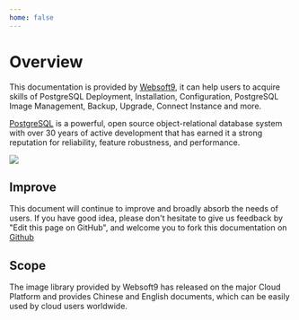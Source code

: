 ```yaml
---
home: false
---
```


# Overview


This documentation is provided by [Websoft9](https://www.websoft9.com/), it can help users to acquire skills of PostgreSQL Deployment, Installation, Configuration, PostgreSQL Image Management, Backup, Upgrade, Connect Instance and more.

[PostgreSQL](https://www.postgresql.com/products/community/) is a powerful, open source object-relational database system with over 30 years of active development that has earned it a strong reputation for reliability, feature robustness, and performance.

![](http://libs.websoft9.com/Websoft9/DocsPicture/zh/postgresql/pgadmin4-websoft9.png)

## Improve

This document will continue to improve and broadly absorb the needs of users. If you have good idea, please don't hesitate to give us feedback by "Edit this page on GitHub", and welcome you to fork this documentation on [Github](https://github.com/Websoft9/ansible-postgresql)

## Scope

The image library provided by Websoft9 has released on the major Cloud Platform and provides Chinese and English documents, which can be easily used by cloud users worldwide.
